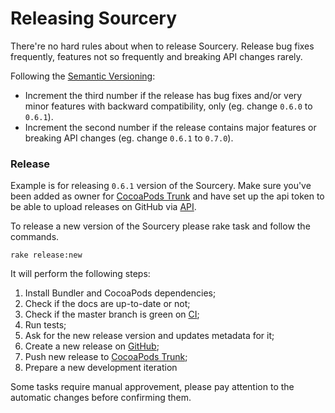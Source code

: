 # Releasing Sourcery

There're no hard rules about when to release Sourcery. Release bug fixes frequently, features not so frequently and breaking API changes rarely.

Following the [Semantic Versioning](http://semver.org/):
*  Increment the third number if the release has bug fixes and/or very minor features with backward compatibility, only (eg. change `0.6.0` to `0.6.1`).
*  Increment the second number if the release contains major features or breaking API changes (eg. change `0.6.1` to `0.7.0`).

### Release

Example is for releasing `0.6.1` version of the Sourcery. Make sure you've been added as owner for [CocoaPods Trunk](https://guides.cocoapods.org/making/getting-setup-with-trunk.html) and have set up the api token to be able to upload releases on GitHub via [API](https://developer.github.com/v3/#authentication).

To release a new version of the Sourcery please rake task and follow the commands.
```
rake release:new
```

It will perform the following steps:
1. Install Bundler and CocoaPods dependencies;
2. Check if the docs are up-to-date or not;
3. Check if the master branch is green on [CI](https://circleci.com/gh/krzysztofzablocki/Sourcery);
4. Run tests;
5. Ask for the new release version and updates metadata for it;
6. Create a new release on [GitHub](https://github.com/krzysztofzablocki/Sourcery/releases);
7. Push new release to [CocoaPods Trunk](https://guides.cocoapods.org/making/getting-setup-with-trunk.html);
8. Prepare a new development iteration

Some tasks require manual approvement, please pay attention to the automatic changes before confirming them.
